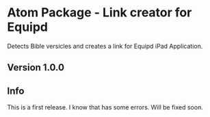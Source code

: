 # Atom Package - Link creator for Equipd

Detects Bible versicles and creates a link for Equipd iPad Application.

## Version 1.0.0

## Info

This is a first release. I know that has some errors. Will be fixed soon.
